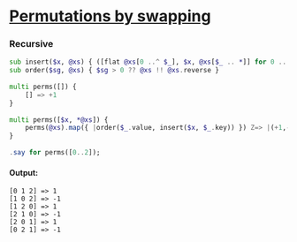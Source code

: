 [1]: https://rosettacode.org/wiki/Permutations_by_swapping

# [Permutations by swapping][1]

### Recursive

```raku
sub insert($x, @xs) { ([flat @xs[0 ..^ $_], $x, @xs[$_ .. *]] for 0 .. +@xs) }
sub order($sg, @xs) { $sg > 0 ?? @xs !! @xs.reverse }
 
multi perms([]) {
    [] => +1
}
 
multi perms([$x, *@xs]) {
    perms(@xs).map({ |order($_.value, insert($x, $_.key)) }) Z=> |(+1,-1) xx *
}
 
.say for perms([0..2]);
```

#### Output:
```
[0 1 2] => 1
[1 0 2] => -1
[1 2 0] => 1
[2 1 0] => -1
[2 0 1] => 1
[0 2 1] => -1
```